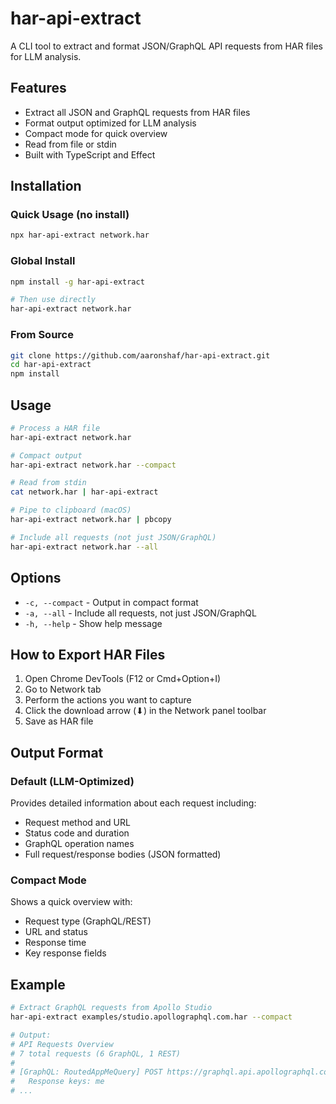 # har-api-extract

A CLI tool to extract and format JSON/GraphQL API requests from HAR files for LLM analysis.

## Features

- Extract all JSON and GraphQL requests from HAR files
- Format output optimized for LLM analysis
- Compact mode for quick overview
- Read from file or stdin
- Built with TypeScript and Effect

## Installation

### Quick Usage (no install)

```bash
npx har-api-extract network.har
```

### Global Install

```bash
npm install -g har-api-extract

# Then use directly
har-api-extract network.har
```

### From Source

```bash
git clone https://github.com/aaronshaf/har-api-extract.git
cd har-api-extract
npm install
```

## Usage

```bash
# Process a HAR file
har-api-extract network.har

# Compact output
har-api-extract network.har --compact

# Read from stdin
cat network.har | har-api-extract

# Pipe to clipboard (macOS)
har-api-extract network.har | pbcopy

# Include all requests (not just JSON/GraphQL)
har-api-extract network.har --all
```

## Options

- `-c, --compact` - Output in compact format
- `-a, --all` - Include all requests, not just JSON/GraphQL
- `-h, --help` - Show help message

## How to Export HAR Files

1. Open Chrome DevTools (F12 or Cmd+Option+I)
2. Go to Network tab
3. Perform the actions you want to capture
4. Click the download arrow (⬇) in the Network panel toolbar
5. Save as HAR file

## Output Format

### Default (LLM-Optimized)
Provides detailed information about each request including:
- Request method and URL
- Status code and duration
- GraphQL operation names
- Full request/response bodies (JSON formatted)

### Compact Mode
Shows a quick overview with:
- Request type (GraphQL/REST)
- URL and status
- Response time
- Key response fields

## Example

```bash
# Extract GraphQL requests from Apollo Studio
har-api-extract examples/studio.apollographql.com.har --compact

# Output:
# API Requests Overview
# 7 total requests (6 GraphQL, 1 REST)
#
# [GraphQL: RoutedAppMeQuery] POST https://graphql.api.apollographql.com/api/graphql -> 200 (42ms)
#   Response keys: me
# ...
```

